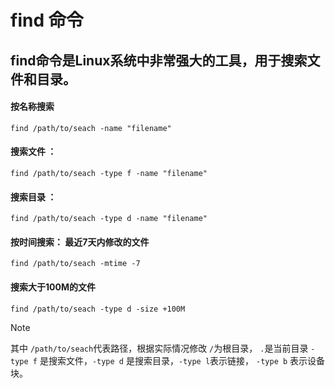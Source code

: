 # find 命令

##  find命令是Linux系统中非常强大的工具，用于搜索文件和目录。

#### 按名称搜索
 `find /path/to/seach -name "filename"`
#### 搜索文件 ：
  `find /path/to/seach -type f -name "filename"`
#### 搜索目录 ： 
   `find /path/to/seach -type d -name "filename"`
#### 按时间搜索：  最近7天内修改的文件
   `find /path/to/seach -mtime -7 `
#### 搜索大于100M的文件
   `find /path/to/seach -type d -size +100M`
>[!note] 
> 其中 `/path/to/seach`代表路径，根据实际情况修改
`/`为根目录， `.`是当前目录 `-type f` 是搜索文件，`-type d` 是搜索目录，`-type l`表示链接，
 `-type b`  表示设备块。
>
      

